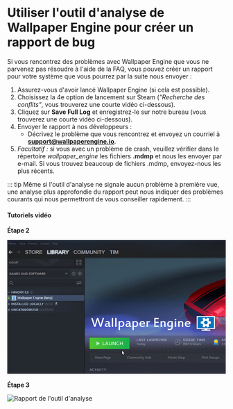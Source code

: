 # Utiliser l'outil d'analyse de Wallpaper Engine pour créer un rapport de bug

Si vous rencontrez des problèmes avec Wallpaper Engine que vous ne parvenez pas résoudre à l'aide de la FAQ, vous pouvez créer un rapport pour votre système que vous pourrez par la suite nous envoyer :

1. Assurez-vous d'avoir lancé Wallpaper Engine (si cela est possible).
2. Choisissez la 4e option de lancement sur Steam (*"Recherche des conflits"*, vous trouverez une courte vidéo ci-dessous).
3. Cliquez sur **Save Full Log** et enregistrez-le sur notre bureau (vous trouverez une courte vidéo ci-dessous).
4. Envoyer le rapport à nos développeurs :
    * Décrivez le problème que vous rencontrez et envoyez un courriel à **support@wallpaperengine.io**.
5. *Facultatif :* si vous avec un problème de crash, veuillez vérifier dans le répertoire *wallpaper_engine* les fichiers **.mdmp** et nous les envoyer par e-mail. Si vous trouvez beaucoup de fichiers .mdmp, envoyez-nous les plus récents.

::: tip
Même si l'outil d'analyse ne signale aucun problème à première vue, une analyse plus approfondie du rapport peut nous indiquer des problèmes courants qui nous permettront de vous conseiller rapidement.
:::

#### Tutoriels vidéo

**Étape 2**

![Lancement de l'outil d'analyse](./scantoollaunch.gif)

**Étape 3**

![Rapport de l'outil d'analyse](./scantoolsave.gif)
